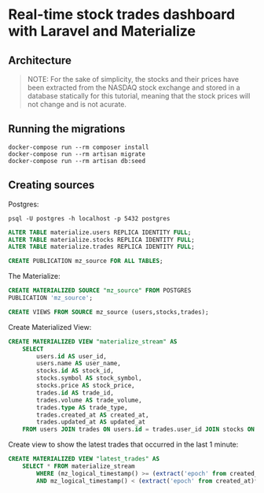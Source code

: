 # Real-time stock trades dashboard with Laravel and Materialize

## Architecture

> NOTE: For the sake of simplicity, the stocks and their prices have been extracted from the NASDAQ stock exchange and stored in a database statically for this tutorial, meaning that the stock prices will not change and is not acurate.

## Running the migrations

```
docker-compose run --rm composer install
docker-compose run --rm artisan migrate
docker-compose run --rm artisan db:seed
```

## Creating sources

Postgres:

```
psql -U postgres -h localhost -p 5432 postgres
```

```sql
ALTER TABLE materialize.users REPLICA IDENTITY FULL;
ALTER TABLE materialize.stocks REPLICA IDENTITY FULL;
ALTER TABLE materialize.trades REPLICA IDENTITY FULL;

CREATE PUBLICATION mz_source FOR ALL TABLES;
```

The Materialize:

```sql
CREATE MATERIALIZED SOURCE "mz_source" FROM POSTGRES                                                              CONNECTION 'user=postgres port=5432 host=postgres dbname=postgres password=postgres'
PUBLICATION 'mz_source';
```

```sql
CREATE VIEWS FROM SOURCE mz_source (users,stocks,trades);
```

Create Materialized View:

```sql
CREATE MATERIALIZED VIEW "materialize_stream" AS
    SELECT
        users.id AS user_id,
        users.name AS user_name,
        stocks.id AS stock_id,
        stocks.symbol AS stock_symbol,
        stocks.price AS stock_price,
        trades.id AS trade_id,
        trades.volume AS trade_volume,
        trades.type AS trade_type,
        trades.created_at AS created_at,
        trades.updated_at AS updated_at
    FROM users JOIN trades ON users.id = trades.user_id JOIN stocks ON trades.stock_id = stocks.id;
```

Create view to show the latest trades that occurred in the last 1 minute:

```sql
CREATE MATERIALIZED VIEW "latest_trades" AS
    SELECT * FROM materialize_stream
        WHERE (mz_logical_timestamp() >= (extract('epoch' from created_at)*1000)::bigint
        AND mz_logical_timestamp() < (extract('epoch' from created_at)*1000)::bigint + 60000);
```
